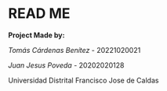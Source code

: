 # READ ME
**Project Made by:**

_Tomás Cárdenas Benítez_ - 20221020021

_Juan Jesus Poveda_ - 20202020128

Universidad Distrital Francisco Jose de Caldas
